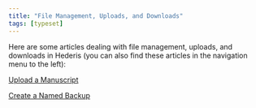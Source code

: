 ```yaml
---
title: "File Management, Uploads, and Downloads"
tags: [typeset]
---
```

 
<html><body><section data-type="chapter" class="hsecchapter" data-hederis-type="hsecchapter" id="intro-file-management" data-pi-attrs="id: intro-file-management; data-tags: typeset;" role="doc-chapter" data-tags="typeset" data-author-name=" " data-book-title=" " title="File Management, Uploads, and Downloads"><p class="hblkp" data-hederis-type="hblkp" id="pLjBmlLNN">Here are some articles dealing with file management, uploads, and downloads in Hederis (you can also find these articles in the navigation menu to the left): </p><p class="hblkp" data-hederis-type="hblkp" id="pD9E17e38"><a href="{% link _docs/upload-a-manuscript.md %}" class="hspana" data-hederis-type="hspana" id="pJjGZvb86">Upload a Manuscript</a></p><p class="hblkp" data-hederis-type="hblkp" id="pohOxHoqv"><a href="{% link _docs/snapshots.md %}" class="hspana" data-hederis-type="hspana" id="pV0SC2vRH">Create a Named Backup</a></p></section></body></html>
